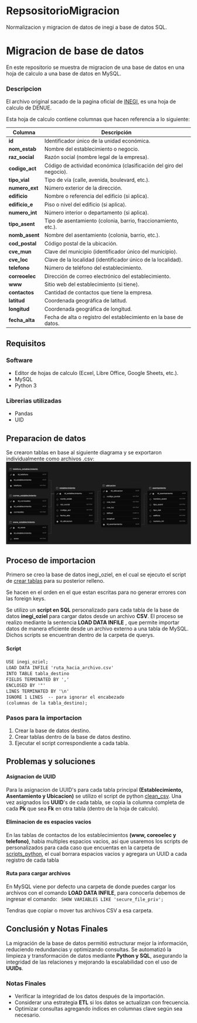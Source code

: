 # RepsositorioMigracion
Normalizacion y migracion de datos de inegi a base de datos SQL.
# Migracion de base de datos

En este repositorio se muestra de migracion de una base de datos en una hoja de calculo a una base de datos en MySQL.

### Descripcion
El archivo original sacado de la pagina oficial de [INEGI](https://www.inegi.org.mx/ "INEGI"), es una hoja de calculo de DENUE.

Esta hoja de calculo contiene columnas que hacen referencia a lo siguiente:

| Columna        | Descripción                                                                 |
|----------------|-----------------------------------------------------------------------------|
| **id**         | Identificador único de la unidad económica.                                 |
| **nom_estab**  | Nombre del establecimiento o negocio.                                       |
| **raz_social** | Razón social (nombre legal de la empresa).                                  |
| **codigo_act** | Código de actividad económica (clasificación del giro del negocio).         |
| **tipo_vial**  | Tipo de vía (calle, avenida, boulevard, etc.).                              |
| **numero_ext** | Número exterior de la dirección.                                            |
| **edificio**   | Nombre o referencia del edificio (si aplica).                               |
| **edificio_e** | Piso o nivel del edificio (si aplica).                                      |
| **numero_int** | Número interior o departamento (si aplica).                                 |
| **tipo_asent** | Tipo de asentamiento (colonia, barrio, fraccionamiento, etc.).              |
| **nomb_asent** | Nombre del asentamiento (colonia, barrio, etc.).                            |
| **cod_postal** | Código postal de la ubicación.                                              |
| **cve_mun**    | Clave del municipio (identificador único del municipio).                    |
| **cve_loc**    | Clave de la localidad (identificador único de la localidad).                |
| **telefono**   | Número de teléfono del establecimiento.                                     |
| **correoelec** | Dirección de correo electrónico del establecimiento.                        |
| **www**        | Sitio web del establecimiento (si tiene).                                   |
| **contactos**  | Cantidad de contactos que tiene la empresa.|
| **latitud**    | Coordenada geográfica de latitud.                                           |
| **longitud**   | Coordenada geográfica de longitud.                                          |
| **fecha_alta** | Fecha de alta o registro del establecimiento en la base de datos.           |

## Requisitos
### Software
- Editor de hojas de calculo (Ecxel, Libre Office, Google Sheets, etc.).
- MySQL
- Python 3

### Librerias utilizadas
- Pandas
- UID

## Preparacion de datos
Se crearon tablas en base al siguiente diagrama y se exportaron individualmente como archivos .csv:
![](/img/diagramaER.png)

## Proceso de importacion
Primero se creo la base de datos inegi_oziel, en el cual se ejecuto el script de [crear tablas](/querys/crear_tablas.sql "crear tablas") para su posterior relleno.

Se hacen en el orden en el que estan escritas para no generar errores con las foreign keys.

Se utilizo un **script en SQL** personalizado para cada tabla de la base de datos **inegi_oziel** para cargar datos desde un archivo **CSV**. El proceso se realizo mediante la sentencia **LOAD DATA INFILE** , que permite importar datos de manera eficiente desde un archivo externo a una tabla de MySQL.
Dichos scripts se encuentran dentro de la carpeta de querys.

#### Script
    USE inegi_oziel;
    LOAD DATA INFILE 'ruta_hacia_archivo.csv'
    INTO TABLE tabla_destino
    FIELDS TERMINATED BY ',' 
    ENCLOSED BY '"'  
    LINES TERMINATED BY '\n'  
    IGNORE 1 LINES  -- para ignorar el encabezado
    (columnas de la tabla_destino);
    

### Pasos para la importacion
1.  Crear la base de datos destino.
2. Crear tablas dentro de la base de datos destino.
3. Ejecutar el script correspondiente a cada tabla.

## Problemas y soluciones
#### Asignacion de UUID
Para la asignacion de UUID's para cada tabla principal **(Establecimiento, Asentamiento y Ubicacion)** se utilizo el script de python [clean_csv](/scripts_python/clean_csv.py "clean_csv").
Una vez asignados los **UUID**'s de cada tabla, se copia la columna completa de cada **Pk** que sea **Fk** en otra tabla (dentro de la hoja de calculo).

#### Eliminacion de es espacios vacios
En las tablas de contactos de los establecimientos **(www, coreoelec y telefono)**, habia multiples espacios vacios, asi que usaremos los scripts de personalizados para cada caso que encuentas en la carpeta de [scripts_python](/scripts_python "scripts_python"), el cual borrara espacios vacios y agregara un UUID a cada registro de cada tabla

#### Ruta para cargar archivos
En MySQL viene por defecto una carpeta de donde puedes cargar los archivos con el comando **LOAD DATA INFILE**, para conocerla debemos de ingresar el comando:
 ``` SHOW VARIABLES LIKE 'secure_file_priv';```

Tendras que copiar o mover tus archivos CSV a esa carpeta.

## Conclusión y Notas Finales

La migración de la base de datos permitió estructurar mejor la información, reduciendo redundancias y optimizando consultas. Se automatizó la limpieza y transformación de datos mediante **Python y SQL**, asegurando la integridad de las relaciones y mejorando la escalabilidad con el uso de **UUIDs**.  

### Notas Finales
- Verificar la integridad de los datos después de la importación.  
- Considerar una estrategia **ETL** si los datos se actualizan con frecuencia.  
- Optimizar consultas agregando índices en columnas clave según sea necesario.  




